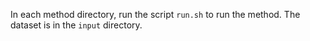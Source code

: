 In each method directory, run the script `run.sh` to run the method. 
The dataset is in the `input` directory.
